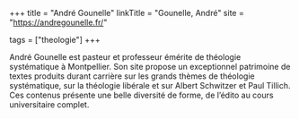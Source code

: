 +++
title = "André Gounelle"
linkTitle = "Gounelle, André"
site = "https://andregounelle.fr/"

tags = ["theologie"]
+++

André Gounelle est pasteur et professeur émérite de théologie systématique à Montpellier. Son site propose un exceptionnel patrimoine de textes produits durant carrière sur les grands thèmes de théologie systématique, sur la théologie libérale et sur Albert Schwitzer et Paul Tillich. Ces contenus présente une belle diversité de forme, de l’édito au cours universitaire complet.
